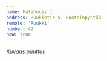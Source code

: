 ```yaml
---
name: Fatihuusi 1
address: Ruukintie 5, Ruotsinpyhtää
remote: 'Ruukki'
number: 42
new: true
---
```

*Kuvaus puuttuu*

